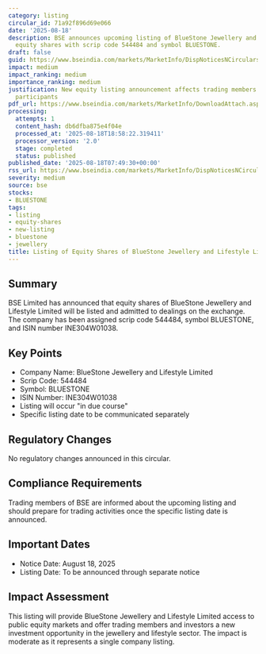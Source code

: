 ```yaml
---
category: listing
circular_id: 71a92f896d69e066
date: '2025-08-18'
description: BSE announces upcoming listing of BlueStone Jewellery and Lifestyle Limited
  equity shares with scrip code 544484 and symbol BLUESTONE.
draft: false
guid: https://www.bseindia.com/markets/MarketInfo/DispNoticesNCirculars.aspx?Noticeid={947889E3-2519-4933-921E-874149CE5244}&noticeno=20250818-8&dt=08/18/2025&icount=8&totcount=77&flag=0
impact: medium
impact_ranking: medium
importance_ranking: medium
justification: New equity listing announcement affects trading members and market
  participants
pdf_url: https://www.bseindia.com/markets/MarketInfo/DownloadAttach.aspx?id=20250818-8&attachedId=
processing:
  attempts: 1
  content_hash: db6dfba875e4f04e
  processed_at: '2025-08-18T18:58:22.319411'
  processor_version: '2.0'
  stage: completed
  status: published
published_date: '2025-08-18T07:49:30+00:00'
rss_url: https://www.bseindia.com/markets/MarketInfo/DispNoticesNCirculars.aspx?Noticeid={947889E3-2519-4933-921E-874149CE5244}&noticeno=20250818-8&dt=08/18/2025&icount=8&totcount=77&flag=0
severity: medium
source: bse
stocks:
- BLUESTONE
tags:
- listing
- equity-shares
- new-listing
- bluestone
- jewellery
title: Listing of Equity Shares of BlueStone Jewellery and Lifestyle Limited
---
```


## Summary

BSE Limited has announced that equity shares of BlueStone Jewellery and Lifestyle Limited will be listed and admitted to dealings on the exchange. The company has been assigned scrip code 544484, symbol BLUESTONE, and ISIN number INE304W01038.

## Key Points

- Company Name: BlueStone Jewellery and Lifestyle Limited
- Scrip Code: 544484
- Symbol: BLUESTONE
- ISIN Number: INE304W01038
- Listing will occur "in due course"
- Specific listing date to be communicated separately

## Regulatory Changes

No regulatory changes announced in this circular.

## Compliance Requirements

Trading members of BSE are informed about the upcoming listing and should prepare for trading activities once the specific listing date is announced.

## Important Dates

- Notice Date: August 18, 2025
- Listing Date: To be announced through separate notice

## Impact Assessment

This listing will provide BlueStone Jewellery and Lifestyle Limited access to public equity markets and offer trading members and investors a new investment opportunity in the jewellery and lifestyle sector. The impact is moderate as it represents a single company listing.